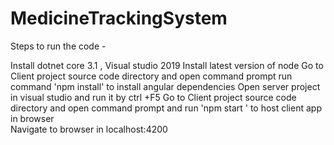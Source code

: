 # MedicineTrackingSystem

Steps to run the code -
 
Install dotnet core 3.1 , Visual studio 2019
Install latest version of node
Go to Client project source code directory and open command prompt
run command 'npm install' to install angular dependencies
Open server project in visual studio and run it by ctrl +F5
Go to Client project source code directory and open command prompt and   run 'npm start ' to host client app in browser  
Navigate to browser in localhost:4200
